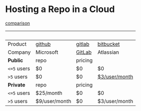 # Hosting a Repo in a Cloud

[comparison](https://stackshare.io/stackups/bitbucket-vs-github-vs-gitlab)

|&nbsp;|&nbsp;|&nbsp;|&nbsp;
|-|-|-|-
Product|[github](https://github.com/)|[gitlab](https://gitlab.com/)|[bitbucket](https://bitbucket.org/)
Company|Microsoft|[GitLab](https://en.wikipedia.org/wiki/GitLab)|Atlassian
**Public**|repo|pricing|
`<=5` users|$0|$0|$0
`>5` users|$0|$0|[$3/user/month](https://www.atlassian.com/software/bitbucket/pricing)
**Private**|repo|pricing|
`<=5` users|$25/month|$0|$0
`>5` users|$9/user/month|$0|$3/user/month


